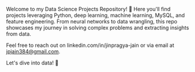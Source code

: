 Welcome to my Data Science Projects Repository! 🚀
Here you'll find projects leveraging Python, deep learning, machine learning, MySQL, and feature engineering. From neural networks to data wrangling, this repo showcases my journey in solving complex problems and extracting insights from data.

Feel free to reach out on linkedin.com/in/jinpragya-jain or via email at jpjain384@gmail.com.

Let's dive into data! 🌟


<!---
Jpjain384/Jpjain384 is a ✨ special ✨ repository because its `README.md` (this file) appears on your GitHub profile.
You can click the Preview link to take a look at your changes.
--->

